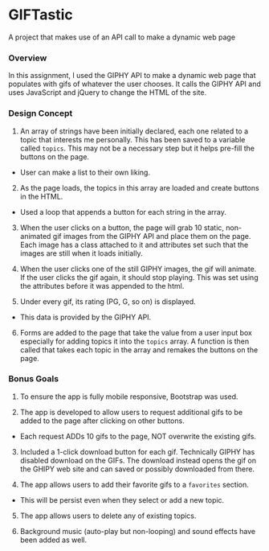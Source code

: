 # GIFTastic
A project that makes use of an API call to make a dynamic web page

### Overview

In this assignment, I used the GIPHY API to make a dynamic web page that populates with gifs of whatever the user chooses. It calls the GIPHY API and uses JavaScript and jQuery to change the HTML of the site.

### Design Concept

1. An array of strings have been initially declared, each one related to a topic that interests me personally. This has been saved to a variable called `topics`. This may not be a necessary step but it helps pre-fill the buttons on the page.
* User can make a list to their own liking.

2. As the page loads, the topics in this array are loaded and create buttons in the HTML.
* Used a loop that appends a button for each string in the array.

3. When the user clicks on a button, the page will grab 10 static, non-animated gif images from the GIPHY API and place them on the page. Each image has a class attached to it and attributes set such that the images are still when it loads initially.

4. When the user clicks one of the still GIPHY images, the gif will animate. If the user clicks the gif again, it should stop playing. This was set using the attributes before it was appended to the html.

5. Under every gif, its rating (PG, G, so on) is displayed.
* This data is provided by the GIPHY API.

6. Forms are added to the page that take the value from a user input box especially for adding topics it into the `topics` array. A function is then called that takes each topic in the array and remakes the buttons on the page.

### Bonus Goals

1. To ensure the app is fully mobile responsive, Bootstrap was used.

2. The app is developed to allow users to request additional gifs to be added to the page after clicking on other buttons.
* Each request ADDs 10 gifs to the page, NOT overwrite the existing gifs.

3. Included a 1-click download button for each gif. Technically GIPHY has disabled download on the GIFs. The download instead opens the gif on the GHIPY web site and can saved or possibly downloaded from there.

4. The app allows users to add their favorite gifs to a `favorites` section.
* This will be persist even when they select or add a new topic.

5. The app allows users to delete any of existing topics.

6. Background music (auto-play but non-looping) and sound effects have been added as well.


